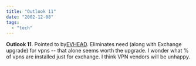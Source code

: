 ```yaml
---
title: "Outlook 11"
date: "2002-12-08"
tags: 
  - "tech"
---
```


**Outlook 11**. Pointed to by[EVHEAD](http://www.evhead.com/archives/2002_12_01_archive_default.asp#103929232407237116). Eliminates need (along with Exchange upgrade) for vpns -- that alone seems worth the upgrade. I wonder what % of vpns are installed just for exchange. I think VPN vendors will be unhappy.
